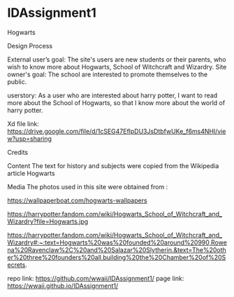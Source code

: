 # IDAssignment1

Hogwarts

Design Process 

External user’s goal:
The site's users are new students or their parents, who wish to know more about 
Hogwarts, School of Witchcraft and Wizardry.
Site owner's goal:
The school are interested to promote themselves to the public.

userstory:
As a user who are interested about harry potter, I want to read more about the School of Hogwarts, so that I know more about the world of harry potter.

Xd file link: https://drive.google.com/file/d/1cSEG47EflpDU3JsDtbfwUKe_f6ms4NHl/view?usp=sharing

Credits

Content
The text for history and subjects were copied from the Wikipedia article Hogwarts

Media
The photos used in this site were obtained from :

https://wallpaperboat.com/hogwarts-wallpapers

https://harrypotter.fandom.com/wiki/Hogwarts_School_of_Witchcraft_and_Wizardry?file=Hogwarts.jpg

https://harrypotter.fandom.com/wiki/Hogwarts_School_of_Witchcraft_and_Wizardry#:~:text=Hogwarts%20was%20founded%20around%20990,Rowena%20Ravenclaw%2C%20and%20Salazar%20Slytherin.&text=The%20other%20three%20founders%20all,building%20the%20Chamber%20of%20Secrets.

repo link: https://github.com/wwaii/IDAssignment1/
page link: https://wwaii.github.io/IDAssignment1/
